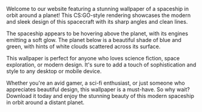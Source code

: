 <!--
Write me content for website with wallpaper "A csg-style rendering of a spaceship in orbit around a planet, with sharp angles and clean lines that highlight its modern and sleek design."
-->

<!--font:Poppins-->

Welcome to our website featuring a stunning wallpaper of a spaceship in orbit around a planet! This CS:GO-style rendering showcases the modern and sleek design of this spacecraft with its sharp angles and clean lines.

The spaceship appears to be hovering above the planet, with its engines emitting a soft glow. The planet below is a beautiful shade of blue and green, with hints of white clouds scattered across its surface.

This wallpaper is perfect for anyone who loves science fiction, space exploration, or modern design. It's sure to add a touch of sophistication and style to any desktop or mobile device.

Whether you're an avid gamer, a sci-fi enthusiast, or just someone who appreciates beautiful design, this wallpaper is a must-have. So why wait? Download it today and enjoy the stunning beauty of this modern spaceship in orbit around a distant planet.
